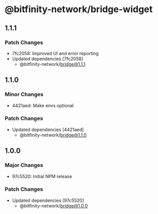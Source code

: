 # @bitfinity-network/bridge-widget

## 1.1.1

### Patch Changes

- 7fc2058: Improved UI and error reporting
- Updated dependencies [7fc2058]
  - @bitfinity-network/bridge@1.1.1

## 1.1.0

### Minor Changes

- 4421aed: Make envs optional

### Patch Changes

- Updated dependencies [4421aed]
  - @bitfinity-network/bridge@1.1.0

## 1.0.0

### Major Changes

- 97c5520: Initial NPM release

### Patch Changes

- Updated dependencies [97c5520]
  - @bitfinity-network/bridge@1.0.0
